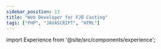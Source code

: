 ```yaml
---
sidebar_position: 13
title: "Web Developer for FJB Casting"
tags: ["PHP", "JAVASCRIPT", "HTML"]
---
```


import Experience from '@site/src/components/experience';

<Experience title={frontMatter.title} />